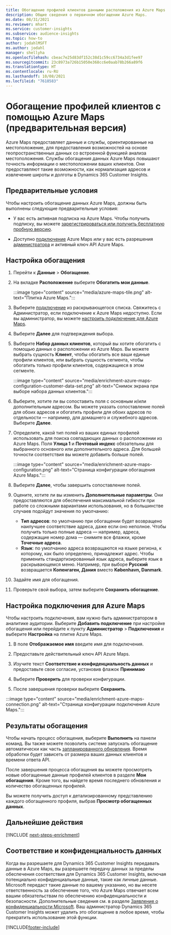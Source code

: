 ```yaml
---
title: Обогащение профилей клиентов данными расположения из Azure Maps
description: Общие сведения о первичном обогащении Azure Maps.
ms.date: 08/31/2021
ms.reviewer: mhart
ms.service: customer-insights
ms.subservice: audience-insights
ms.topic: how-to
author: jodahlMSFT
ms.author: jodahl
manager: shellyha
ms.openlocfilehash: cbeac7e25d83df152c38d1c59cc6734a3d1fee97
ms.sourcegitcommit: 23c8973a726b15050e368cc6e0aab78b266a89f6
ms.translationtype: HT
ms.contentlocale: ru-RU
ms.lasthandoff: 10/08/2021
ms.locfileid: "7618583"
---
```

# <a name="enrichment-of-customer-profiles-with-azure-maps-preview"></a>Обогащение профилей клиентов с помощью Azure Maps (предварительная версия)

Azure Maps предоставляет данные и службы, ориентированные на местоположение, для предоставления возможностей на основе геопространственных данных со встроенной функцией анализа местоположения. Службы обогащения данных Azure Maps повышают точность информации о местоположении ваших клиентов. Они предоставляют такие возможности, как нормализация адресов и извлечение широты и долготы в Dynamics 365 Customer Insights.

## <a name="prerequisites"></a>Предварительные условия

Чтобы настроить обогащение данных Azure Maps, должны быть выполнены следующие предварительные условия:

- У вас есть активная подписка на Azure Maps. Чтобы получить подписку, вы можете [зарегистрироваться или получить бесплатную пробную версию](https://azure.microsoft.com/services/azure-maps/).

- Доступно [подключение](connections.md) Azure Maps *или* у вас есть разрешения [администратора](permissions.md#administrator) и активный ключ API Azure Maps.

## <a name="configure-the-enrichment"></a>Настройка обогащения

1. Перейти к **Данные** > **Обогащение**. 

1. На вкладке **Расположение** выберите **Обогатить мои данные**.

   :::image type="content" source="media/azure-maps-tile.png" alt-text="Плитка Azure Maps.":::

1. Выберите [подключение](connections.md) из раскрывающегося списка. Свяжитесь с Администратор, если подключение к Azure Maps недоступно. Если вы администратор, вы можете [настроить подключение для Azure Maps](#configure-the-connection-for-azure-maps). 

1. Выберите **Далее** для подтверждения выбора.

1. Выберите **Набор данных клиентов**, который вы хотите обогатить с помощью данных о расположении из Azure Maps. Вы можете выбрать сущность **Клиент**, чтобы обогатить все ваши единые профили клиентов, или выбрать сущность сегмента, чтобы обогатить только профили клиентов, содержащиеся в этом сегменте.

    :::image type="content" source="media/enrichment-azure-maps-configuration-customer-data-set.png" alt-text="Снимок экрана при выборе набора данных клиентов.":::

1. Выберите, хотите ли вы сопоставить поля с основным и/или дополнительным адресом. Вы можете указать сопоставление полей для обоих адресов и обогатить профили для обоих адресов по отдельности &mdash; например, для домашнего и служебного адресов. Выберите **Далее**.

1. Определите, какой тип полей из ваших единых профилей использовать для поиска совпадающих данных о расположении из Azure Maps. Поля **Улица 1** и **Почтовый индекс** обязательны для выбранного основного или дополнительного адреса. Для большей точности соответствия вы можете добавить больше полей.

   :::image type="content" source="media/enrichment-azure-maps-configuration.png" alt-text="Страница конфигурации обогащения Azure Maps.":::

1. Выберите **Далее**, чтобы завершить сопоставление полей.

1. Оцените, хотите ли вы изменить **Дополнительные параметры**. Они предоставляются для обеспечения максимальной гибкости при работе со сложными вариантами использования, но в большинстве случаев подойдут значения по умолчанию:
   - **Тип адресов**: по умолчанию при обогащении будет возвращено наилучшее соответствие адреса, даже если оно неполное. Чтобы получить только полные адреса &mdash; например, адреса, содержащие номер дома &mdash; снимите все флажки, кроме **Точечные адреса**. 
   - **Язык**: по умолчанию адреса возвращаются на языке региона, к которому, как было определено, принадлежит адрес. Чтобы применить стандартизированный язык адреса, выберите язык в раскрывающемся меню. Например, при выборе **Русский** возвращается **Копенгаген, Дания** вместо **København, Danmark**.

1. Задайте имя для обогащения.

1. Проверьте свой выбора, затем выберите **Сохранить обогащение**.

## <a name="configure-the-connection-for-azure-maps"></a>Настройка подключения для Azure Maps

Чтобы настроить подключения, вам нужно быть администратором в аналитике аудитории. Выберите **Добавить подключение** при настройке обогащения или перейдите к пункту **Администратор** > **Подключения** и выберите **Настройка** на плитке Azure Maps.

1. В поле **Отображаемое имя** введите имя для подключения.

1. Предоставьте действительный ключ API Azure Maps.

1. Изучите текст **Соответствие и конфиденциальность данных** и предоставьте свое согласие, установив флажок **Принимаю**

1. Выберите **Проверить** для проверки конфигурации.

1. После завершения проверки выберите **Сохранить**.

:::image type="content" source="media/enrichment-azure-maps-connection.png" alt-text="Страница конфигурации подключения Azure Maps.":::

## <a name="enrichment-results"></a>Результаты обогащения

Чтобы начать процесс обогащения, выберите **Выполнить** на панели команд. Вы также можете позволить системе запускать обогащение автоматически как часть [запланированного обновления](system.md#schedule-tab). Время обработки будет зависеть от размера ваших данных клиентов и времени ответа API.

После завершения процесса обогащения вы можете просмотреть новые обогащенные данные профилей клиентов в разделе **Мои обогащения**. Кроме того, вы найдете время последнего обновления и количество обогащенных профилей.

Вы можете получить доступ к детализированному представлению каждого обогащенного профиля, выбрав **Просмотр обогащенных данных**.

## <a name="next-steps"></a>Дальнейшие действия

[!INCLUDE [next-steps-enrichment](../includes/next-steps-enrichment.md)]

## <a name="data-privacy-and-compliance"></a>Соответствие и конфиденциальность данных

Когда вы разрешаете для Dynamics 365 Customer Insights передавать данные в Azure Maps, вы разрешаете передачу данных за пределы обеспечения соответствия для Dynamics 365 Customer Insights, включая потенциально конфиденциальные данные, такие как личные данные. Microsoft передаст такие данные по вашему указанию, но вы несете ответственность за обеспечение того, что Azure Maps отвечает всем вашим обязательствам по обеспечению конфиденциальности и безопасности. Дополнительные сведения см. в разделе [Заявление о конфиденциальности Microsoft](https://go.microsoft.com/fwlink/?linkid=396732).
Ваш администратор Dynamics 365 Customer Insights может удалить это обогащение в любое время, чтобы прекратить использование этой функции.

[!INCLUDE[footer-include](../includes/footer-banner.md)]
